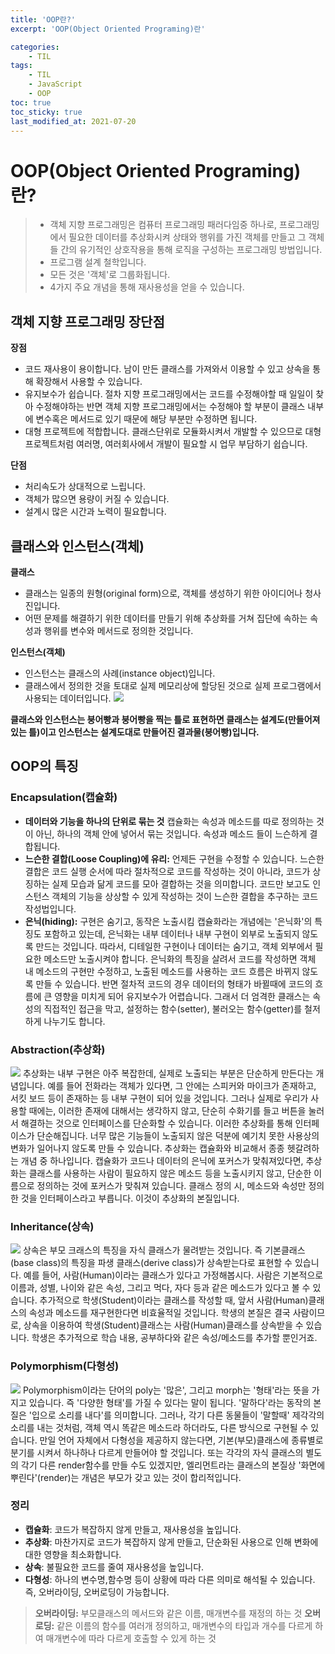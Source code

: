 ```yaml
---
title: 'OOP란?'
excerpt: 'OOP(Object Oriented Programing)란'

categories:
    - TIL
tags:
    - TIL
    - JavaScript
    - OOP
toc: true
toc_sticky: true
last_modified_at: 2021-07-20
---
```


# OOP(Object Oriented Programing)란?

> -   객체 지향 프로그래밍은 컴퓨터 프로그래밍 패러다임중 하나로, 프로그래밍에서 필요한 데이터를 추상화시켜 상태와 행위를 가진 객체를 만들고 그 객체들 간의 유기적인 상호작용을 통해 로직을 구성하는 프로그래밍 방법입니다.
> -   프로그램 설계 철학입니다.
> -   모든 것은 '객체'로 그룹화됩니다.
> -   4가지 주요 개념을 통해 재사용성을 얻을 수 있습니다.

## 객체 지향 프로그래밍 장단점

**장점**

-   코드 재사용이 용이합니다.
    남이 만든 클래스를 가져와서 이용할 수 있고 상속을 통해 확장해서 사용할 수 있습니다.
-   유지보수가 쉽습니다.
    절차 지향 프로그래밍에서는 코드를 수정해야할 때 일일이 찾아 수정해야하는 반면 객체 지향 프로그래밍에서는 수정해야 할 부분이 클래스 내부에 변수혹은 메서드로 있기 때문에 해당 부분만 수정하면 됩니다.
-   대형 프로젝트에 적합합니다.
    클래스단위로 모듈화시켜서 개발할 수 있으므로 대형 프로젝트처럼 여러명, 여러회사에서 개발이 필요할 시 업무 부담하기 쉽습니다.

**단점**

-   처리속도가 상대적으로 느립니다.
-   객체가 많으면 용량이 커질 수 있습니다.
-   설계시 많은 시간과 노력이 필요합니다.

## 클래스와 인스턴스(객체)

**클래스**

-   클래스는 일종의 원형(original form)으로, 객체를 생성하기 위한 아이디어나 청사진입니다.
-   어떤 문제를 해결하기 위한 데이터를 만들기 위해 추상화를 거쳐 집단에 속하는 속성과 행위를 변수와 메서드로 정의한 것입니다.

**인스턴스(객체)**

-   인스턴스는 클래스의 사례(instance object)입니다.
-   클래스에서 정의한 것을 토대로 실제 메모리상에 할당된 것으로 실제 프로그램에서 사용되는 데이터입니다.
    ![](https://images.velog.io/images/blackdavil01/post/d80bfb3a-6cbf-47e3-a4eb-7e55d3e47000/%EC%8A%A4%ED%81%AC%EB%A6%B0%EC%83%B7,%202021-07-20%2016-28-29.png)

**클래스와 인스턴스는 붕어빵과 붕어빵을 찍는 틀로 표현하면 클래스는 설계도(만들어져있는 틀)이고 인스턴스는 설계도대로 만들어진 결과물(붕어빵)입니다.**

## OOP의 특징

### Encapsulation(캡슐화)

-   **데이터와 기능을 하나의 단위로 묶는 것**
    캡슐화는 속성과 메소드를 따로 정의하는 것이 아닌, 하나의 객체 안에 넣어서 묶는 것입니다. 속성과 메소드 들이 느슨하게 결합됩니다.
-   **느슨한 결합(Loose Coupling)에 유리:** 언제든 구현을 수정할 수 있습니다.
    느슨한 결합은 코드 실행 순서에 따라 절차적으로 코드를 작성하는 것이 아니라, 코드가 상징하는 실제 모습과 닮게 코드를 모아 결합하는 것을 의미합니다. 코드만 보고도 인스턴스 객체의 기능을 상상할 수 있게 작성하는 것이 느슨한 결합을 추구하는 코드 작성법입니다.
-   **은닉(hiding):** 구현은 숨기고, 동작은 노출시킴
    캡슐화라는 개념에는 '은닉화'의 특징도 포함하고 있는데, 은닉화는 내부 데이터나 내부 구현이 외부로 노출되지 않도록 만드는 것입니다. 따라서, 디테일한 구현이나 데이터는 숨기고, 객체 외부에서 필요한 메소드만 노출시켜야 합니다. 은닉화의 특징을 살려서 코드를 작성하면 객체 내 메소드의 구현만 수정하고, 노출된 메소드를 사용하는 코드 흐름은 바뀌지 않도록 만들 수 있습니다. 반면 절차적 코드의 경우 데이터의 형태가 바뀔때에 코드의 흐름에 큰 영향을 미치게 되어 유지보수가 어렵습니다. 그래서 더 엄격한 클래스는 속성의 직접적인 접근을 막고, 설정하는 함수(setter), 불러오는 함수(getter)를 철저하게 나누기도 합니다.

### Abstraction(추상화)

![](https://images.velog.io/images/blackdavil01/post/55db95fb-193e-490f-b450-7f8ecb654e64/%EC%8A%A4%ED%81%AC%EB%A6%B0%EC%83%B7,%202021-07-20%2016-36-18.png)
추상화는 내부 구현은 아주 복잡한데, 실제로 노출되는 부분은 단순하게 만든다는 개념입니다. 예를 들어 전화라는 객체가 있다면, 그 안에는 스피커와 마이크가 존재하고, 서킷 보드 등이 존재하는 등 내부 구현이 되어 있을 것입니다. 그러나 실제로 우리가 사용할 때에는, 이러한 존재에 대해서는 생각하지 않고, 단순히 수화기를 들고 버튼을 눌러서 해결하는 것으로 인터페이스를 단순화할 수 있습니다.
이러한 추상화를 통해 인터페이스가 단순해집니다. 너무 많은 기능들이 노출되지 않은 덕분에 예기치 못한 사용상의 변화가 일어나지 않도록 만들 수 있습니다. 추상화는 캡슐화와 비교해서 종종 헷갈려하는 개념 중 하나입니다.
캡슐화가 코드나 데이터의 은닉에 포커스가 맞춰져있다면, 추상화는 클래스를 사용하는 사람이 필요하지 않은 메소드 등을 노출시키지 않고, 단순한 이름으로 정의하는 것에 포커스가 맞춰져 있습니다. 클래스 정의 시, 메소드와 속성만 정의한 것을 인터페이스라고 부릅니다. 이것이 추상화의 본질입니다.

### Inheritance(상속)

![](https://images.velog.io/images/blackdavil01/post/402c653d-8aa0-470a-a304-fe15564e8513/%EC%8A%A4%ED%81%AC%EB%A6%B0%EC%83%B7,%202021-07-20%2016-41-26.png)
상속은 부모 크래스의 특징을 자식 클래스가 물려받는 것입니다. 즉 기본클래스(base class)의 특징을 파생 클래스(derive class)가 상속받는다로 표현할 수 있습니다.
예를 들어, 사람(Human)이라는 클래스가 있다고 가정해봅시다. 사람은 기본적으로 이름과, 성별, 나이와 같은 속성, 그리고 먹다, 자다 등과 같은 메소드가 있다고 볼 수 있습니다. 추가적으로 학생(Student)이라는 클래스를 작성할 때, 앞서 사람(Human)클래스의 속성과 메소드를 재구현한다면 비효율적일 것입니다. 학생의 본질은 결국 사람이므로, 상속을 이용하여 학생(Student)클래스는 사람(Human)클래스를 상속받을 수 있습니다. 학생은 추가적으로 학습 내용, 공부하다와 같은 속성/메소드를 추가할 뿐인거죠.

### Polymorphism(다형성)

![](https://images.velog.io/images/blackdavil01/post/c486a7dd-6bcd-4124-817f-a0bed3829dca/%EC%8A%A4%ED%81%AC%EB%A6%B0%EC%83%B7,%202021-07-20%2016-44-49.png)
Polymorphism이라는 단어의 poly는 '많은', 그리고 morph는 '형태'라는 뜻을 가지고 있습니다. 즉 '다양한 형태'를 가질 수 있다는 말이 됩니다.
'말하다'라는 동작의 본질은 '입으로 소리를 내다'를 의미합니다. 그러나, 각기 다른 동물들이 '말할때' 제각각의 소리를 내는 것처럼, 객체 역시 똑같은 메소드라 하더라도, 다른 방식으로 구현될 수 있습니다.
만일 언어 자체에서 다형성을 제공하지 않는다면, 기본(부모)클래스에 종류별로 분기를 시켜서 하나하나 다르게 만들어야 할 것입니다. 또는 각각의 자식 클래스의 별도의 각기 다른 render함수를 만들 수도 있겠지만, 엘리먼트라는 클래스의 본질상 '화면에 뿌린다'(render)는 개념은 부모가 갖고 있는 것이 합리적입니다.

### 정리

-   **캡슐화**: 코드가 복잡하지 않게 만들고, 재사용성을 높입니다.
-   **추상화**: 마찬가지로 코드가 복잡하지 않게 만들고, 단순화된 사용으로 인해 변화에 대한 영향을 최소화합니다.
-   **상속**: 불필요한 코드를 줄여 재사용성을 높입니다.
-   **다형성**: 하나의 변수명,함수명 등이 상황에 따라 다른 의미로 해석될 수 있습니다. 즉, 오버라이딩, 오버로딩이 가능합니다.

> **오버라이딩:** 부모클래스의 메서드와 같은 이름, 매개변수를 재정의 하는 것
> **오버로딩:** 같은 이름의 함수를 여러개 정의하고, 매개변수의 타입과 개수를 다르게 하여 매개변수에 따라 다르게 호출할 수 있게 하는 것
